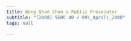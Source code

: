 ```yaml
---
title: Wong Shan Shan v Public Prosecutor
subtitle: "[2008] SGHC 49 / 09\_April\_2008"
tags: null

---
```


